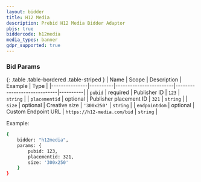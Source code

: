 ```yaml
---
layout: bidder
title: H12 Media
description: Prebid H12 Media Bidder Adaptor
pbjs: true
biddercode: h12media
media_types: banner
gdpr_supported: true
---
```



### Bid Params

{: .table .table-bordered .table-striped }
| Name          | Scope    | Description            | Example                     | Type     |
|---------------|----------|------------------------|-----------------------------|----------|
| `pubid`       | required | Publisher ID           | `123`                       | `string` |
| `placementid` | optional | Publisher placement ID | `321`                       | `string` |
| `size`        | optional | Creative size          | `'300x250'`                 | `string` |
| `endpointdom` | optional | Custom Endpoint URL    | `https://h12-media.com/bid` | `string` |

Example:

``` bash
{
    bidder: "h12media",
    params: {
        pubid: 123,
        placementid: 321,
        size: '300x250'
    }
}
```
